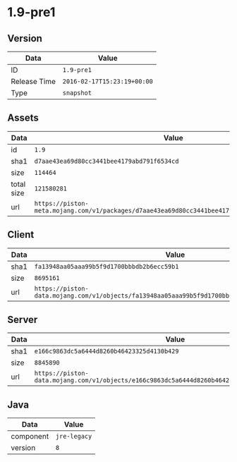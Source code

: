 # 1.9-pre1

## Version

|**Data**        | **Value**                 |
|----------------|-------------------------|
| ID   | ```1.9-pre1```   |
| Release Time   | ```2016-02-17T15:23:19+00:00```   |
| Type   | ```snapshot```   |

## Assets

|**Data**        | **Value**                 |
|----------------|-------------------------|
| id   | ```1.9```   |
| sha1   | ```d7aae43ea69d80cc3441bee4179abd791f6534cd```   |
| size   | ```114464```   |
| total size  | ```121580281```  |
| url       | ```https://piston-meta.mojang.com/v1/packages/d7aae43ea69d80cc3441bee4179abd791f6534cd/1.9.json``` |

## Client

|**Data**        | **Value**                 |
|----------------|-------------------------|
| sha1   | ```fa13948aa05aaa99b5f9d1700bbbdb2b6ecc59b1```   |
| size   | ```8695161```   |
| url       | ```https://piston-data.mojang.com/v1/objects/fa13948aa05aaa99b5f9d1700bbbdb2b6ecc59b1/client.jar``` |

## Server

|**Data**        | **Value**                 |
|----------------|-------------------------|
| sha1   | ```e166c9863dc5a6444d8260b46423325d4130b429```   |
| size   | ```8845890```   |
| url       | ```https://piston-data.mojang.com/v1/objects/e166c9863dc5a6444d8260b46423325d4130b429/server.jar``` |

## Java

|**Data**        | **Value**                 |
|----------------|-------------------------|
| component   | ```jre-legacy```   |
| version   | ```8```   |